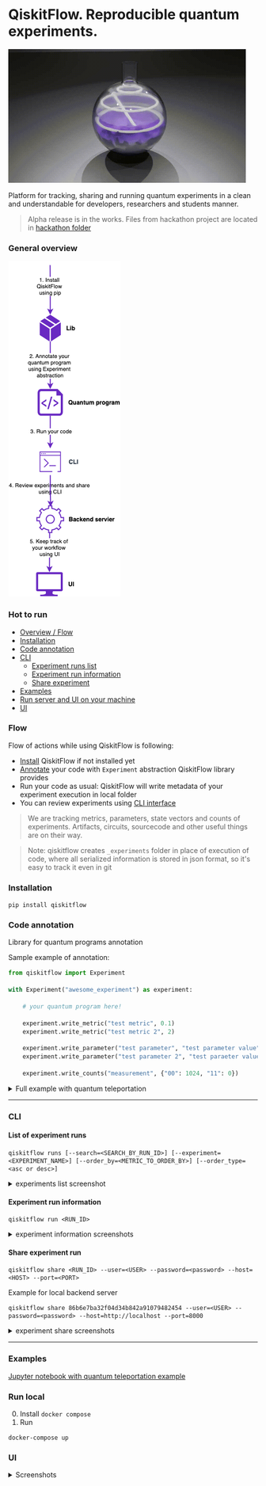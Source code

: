 QiskitFlow. Reproducible quantum experiments.
=============================================

![logo](https://raw.githubusercontent.com/IceKhan13/QiskitFlow/master/docs/images/logo-updated.gif)

Platform for tracking, sharing and running quantum experiments in a clean and understandable for developers, researchers and students manner.

> Alpha release is in the works. 
> Files from hackathon project are located in [hackathon folder](./hackathon)

### General overview

![flow](https://raw.githubusercontent.com/IceKhan13/QiskitFlow/master/docs/images/flow.png)


### Hot to run
* [Overview / Flow](#flow)
* [Installation](#installation)
* [Code annotation](#code-annotation)
* [CLI](#cli)
  * [Experiment runs list](#list-of-experiment-runs)
  * [Experiment run information](#experiment-run-information)
  * [Share experiment](#share-experiment-run)
* [Examples](#examples)
* [Run server and UI on your machine](#run-local)
* [UI](#ui)

### Flow

Flow of actions while using QiskitFlow is following:
- [Install](#installation) QiskitFlow if not installed yet
- [Annotate](#code-annotation) your code with `Experiment` abstraction QiskitFlow library provides
- Run your code as usual: QiskitFlow will write metadata of your experiment execution in local folder 
- You can review experiments using [CLI interface](#cli)

> We are tracking metrics, parameters, state vectors and counts of experiments. 
> Artifacts, circuits, sourcecode and other useful things are on their way.

> Note: qiskitflow creates `_experiments` folder in place of execution of code, where all serialized information is stored in json format, so it's easy to track it even in git 


### Installation

```shell script
pip install qiskitflow
```


### Code annotation

Library for quantum programs annotation

Sample example of annotation:
```python
from qiskitflow import Experiment

with Experiment("awesome_experiment") as experiment:

    # your quantum program here!
    
    experiment.write_metric("test metric", 0.1)
    experiment.write_metric("test metric 2", 2)

    experiment.write_parameter("test parameter", "test parameter value")
    experiment.write_parameter("test parameter 2", "test paraeter value 2")

    experiment.write_counts("measurement", {"00": 1024, "11": 0})
```

<details><summary>Full example with quantum teleportation</summary>
<p>

```python
import numpy as np
import time
from qiskit import QuantumCircuit, QuantumRegister, ClassicalRegister, execute, BasicAer, IBMQ
from qiskit.visualization import plot_histogram, plot_bloch_multivector
from qiskit.extensions import Initialize
from qiskit_textbook.tools import random_state, array_to_latex

from qiskitflow import Experiment

with Experiment("quantum teleportation") as experiment:
    start_time = time.time()
    
    # conduct experiment as usual
    psi = random_state(1)
    init_gate = Initialize(psi)
    init_gate.label = "init"
    inverse_init_gate = init_gate.gates_to_uncompute()

    qr = QuantumRegister(3, name="q")
    crz = ClassicalRegister(1, name="crz")
    crx = ClassicalRegister(1, name="crx")
    qc = QuantumCircuit(qr, crz, crx)
    qc.append(init_gate, [0])
    qc.barrier()
    create_bell_pair(qc, 1, 2)
    qc.barrier()
    alice_gates(qc, 0, 1)
    measure_and_send(qc, 0, 1)
    bob_gates(qc, 2, crz, crx)
    qc.append(inverse_init_gate, [2])
    cr_result = ClassicalRegister(1)
    qc.add_register(cr_result)
    qc.measure(2,2)
    backend_name = "qasm_simulator"
    backend = BasicAer.get_backend(backend_name)
    counts = execute(qc, backend, shots=1024).result().get_counts()
    
    end_time = time.time()
    
    runtime = end_time - start_time
    
    # qiskitflow =========

    # log parameters used
    experiment.write_parameter("backend name", backend_name)
    # log metrics of experiment
    experiment.write_metric("runtime", runtime)
    # log counts of experiment
    experiment.write_counts("experiment counts", counts)
```

</p>
</details>

------


### CLI


#### List of experiment runs
```shell
qiskitflow runs [--search=<SEARCH_BY_RUN_ID>] [--experiment=<EXPERIMENT_NAME>] [--order_by=<METRIC_TO_ORDER_BY>] [--order_type=<asc or desc>]
```

<details><summary>experiments list screenshot</summary>
<p>

![list](https://github.com/IceKhan13/QiskitFlow/blob/master/lib/docs/images/runs.png?raw=true)

</p>
</details>


#### Experiment run information
```shell
qiskitflow run <RUN_ID>
```

<details><summary>experiment information screenshots</summary>
<p>

Experiment information
![info](https://github.com/IceKhan13/QiskitFlow/blob/master/lib/docs/images/run_detailed.png?raw=true)

</p>
</details>


#### Share experiment run
```shell script
qiskitflow share <RUN_ID> --user=<USER> --password=<password> --host=<HOST> --port=<PORT>
```

Example for local backend server
```shell script
qiskitflow share 86b6e7ba32f04d34b842a91079482454 --user=<USER> --password=<password> --host=http://localhost --port=8000
```

<details><summary>experiment share screenshots</summary>
<p>

Experiment information
![share](https://github.com/IceKhan13/QiskitFlow/blob/master/lib/docs/images/run_share.png?raw=true)

</p>
</details>


------

### Examples

[Jupyter notebook with quantum teleportation example](https://github.com/IceKhan13/QiskitFlow/blob/master/docs/examples/example.ipynb)


### Run local

0. Install `docker compose` 
1. Run
```shell script
docker-compose up
```


### UI

<details><summary>Screenshots</summary>
<p>

Experiment information
![ui](https://github.com/IceKhan13/QiskitFlow/blob/master/docs/images/ui-updated.png?raw=true)


</p>
</details>
